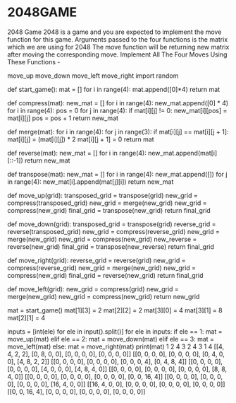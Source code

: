 # 2048GAME
2048 Game
2048 is a game and you are expected to implement the move function for this game.
Arguments passed to the four functions is the matrix which we are using for 2048
The move function will be returning new matrix after moving the corresponding move.
Implement All The Four Moves Using These Functions -

move_up
move_down
move_left
move_right
import random






def start_game():
    mat = []
    for i in range(4):
        mat.append([0]*4)
    return mat

def compress(mat):
    new_mat = []
    for i in range(4):
        new_mat.append([0] * 4)
    for i in range(4):
        pos = 0
        for j in range(4):
            if mat[i][j] != 0:
                new_mat[i][pos] = mat[i][j]
                pos = pos + 1
    return new_mat

def merge(mat):
    for i in range(4):
        for j in range(3):
            if mat[i][j] == mat[i][j + 1]:
                mat[i][j] = (mat[i][j]) * 2
                mat[i][j + 1] = 0
    return mat

def reverse(mat):
    new_mat = []
    for i in range(4):
        new_mat.append(mat[i][::-1])
    return new_mat

def transpose(mat):
    new_mat = []
    for i in range(4):
        new_mat.append([])
        for j in range(4):
            new_mat[i].append(mat[j][i])
    return new_mat

def move_up(grid):
    transposed_grid = transpose(grid)
    new_grid = compress(transposed_grid)
    new_grid = merge(new_grid)
    new_grid = compress(new_grid)
    final_grid = transpose(new_grid)
    return final_grid

def move_down(grid):
    transposed_grid = transpose(grid)
    reverse_grid = reverse(transposed_grid)
    new_grid = compress(reverse_grid)
    new_grid = merge(new_grid)
    new_grid = compress(new_grid)
    new_reverse = reverse(new_grid)
    final_grid = transpose(new_reverse)
    return final_grid

def move_right(grid):
    reverse_grid = reverse(grid)
    new_grid = compress(reverse_grid)
    new_grid = merge(new_grid)
    new_grid = compress(new_grid)
    final_grid = reverse(new_grid)
    return final_grid

def move_left(grid):
    new_grid = compress(grid)
    new_grid = merge(new_grid)
    new_grid = compress(new_grid)
    return new_grid


mat = start_game()
mat[1][3] = 2
mat[2][2] = 2
mat[3][0] = 4
mat[3][1] = 8
mat[2][1] = 4

inputs = [int(ele) for ele in input().split()]
for ele in inputs:
    if ele == 1:
        mat = move_up(mat)
    elif ele == 2:
        mat = move_down(mat)
    elif ele == 3:
        mat = move_left(mat)
    else:
        mat = move_right(mat)
    print(mat)
1 2 4 3 2 4 3 1 4
[[4, 4, 2, 2], [0, 8, 0, 0], [0, 0, 0, 0], [0, 0, 0, 0]]
[[0, 0, 0, 0], [0, 0, 0, 0], [0, 4, 0, 0], [4, 8, 2, 2]]
[[0, 0, 0, 0], [0, 0, 0, 0], [0, 0, 0, 4], [0, 4, 8, 4]]
[[0, 0, 0, 0], [0, 0, 0, 0], [4, 0, 0, 0], [4, 8, 4, 0]]
[[0, 0, 0, 0], [0, 0, 0, 0], [0, 0, 0, 0], [8, 8, 4, 0]]
[[0, 0, 0, 0], [0, 0, 0, 0], [0, 0, 0, 0], [0, 0, 16, 4]]
[[0, 0, 0, 0], [0, 0, 0, 0], [0, 0, 0, 0], [16, 4, 0, 0]]
[[16, 4, 0, 0], [0, 0, 0, 0], [0, 0, 0, 0], [0, 0, 0, 0]]
[[0, 0, 16, 4], [0, 0, 0, 0], [0, 0, 0, 0], [0, 0, 0, 0]]
